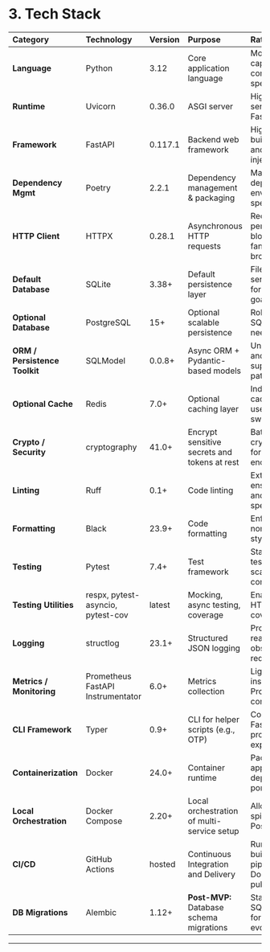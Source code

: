 # 3. Tech Stack

| Category | Technology | Version | Purpose | Rationale |
| :--- | :--- | :--- | :--- | :--- |
| **Language** | Python | 3.12 | Core application language | Modern, async-capable, strong community, and specified in PRD. |
| **Runtime** | Uvicorn | 0.36.0 | ASGI server | High-performance server required to run FastAPI. |
| **Framework** | FastAPI | 0.117.1 | Backend web framework | High performance, built-in data validation, and dependency injection. |
| **Dependency Mgmt** | Poetry | 2.2.1 | Dependency management & packaging | Manages dependencies, virtual envs, and packaging; specified in PRD. |
| **HTTP Client** | HTTPX | 0.28.1 | Asynchronous HTTP requests | Required for performing non-blocking, concurrent fan-out requests to brokers. |
| **Default Database** | SQLite | 3.38+ | Default persistence layer | File-based, no external service needed, perfect for minimal footprint goal. |
| **Optional Database** | PostgreSQL | 15+ | Optional scalable persistence | Robust, open-source SQL database for users needing to scale. |
| **ORM / Persistence Toolkit** | SQLModel | 0.0.8+ | Async ORM + Pydantic-based models | Unifies SQLAlchemy and Pydantic, async support, simplifies repo pattern. |
| **Optional Cache** | Redis | 7.0+ | Optional caching layer | Industry standard for caching and can be used for kill-switch/state stores. |
| **Crypto / Security** | cryptography | 41.0+ | Encrypt sensitive secrets and tokens at rest | Battle-tested Python crypto library; needed for session token encryption. |
| **Linting** | Ruff | 0.1+ | Code linting | Extremely fast linter, ensures code quality and consistency; specified in PRD. |
| **Formatting** | Black | 23.9+ | Code formatting | Enforces a consistent, non-negotiable code style; specified in PRD. |
| **Testing** | Pytest | 7.4+ | Test framework | Standard for Python testing; enables clear, scalable tests for all components. |
| **Testing Utilities** | respx, pytest-asyncio, pytest-cov | latest | Mocking, async testing, coverage | Enable robust async HTTP testing and coverage metrics. |
| **Logging** | structlog | 23.1+ | Structured JSON logging | Provides machine-readable logs for observability and audit requirements. |
| **Metrics / Monitoring** | Prometheus FastAPI Instrumentator | 6.0+ | Metrics collection | Lightweight instrumentation for Prometheus-compatible monitoring. |
| **CLI Framework** | Typer | 0.9+ | CLI for helper scripts (e.g., OTP) | Consistent with FastAPI/SQLModel, provides modern CLI experience. |
| **Containerization** | Docker | 24.0+ | Container runtime | Packages the application and its dependencies for portable deployment. |
| **Local Orchestration** | Docker Compose | 2.20+ | Local orchestration of multi-service setup | Allows developers to spin up Ordo with Postgres/Redis easily. |
| **CI/CD** | GitHub Actions | hosted | Continuous Integration and Delivery | Runs linting, tests, build, and publishing pipelines; automates Docker Hub and PyPI publishing. |
| **DB Migrations** | Alembic | 1.12+ | **Post-MVP:** Database schema migrations | Standard tool for SQLAlchemy/SQLModel for managing schema evolution. |

---
